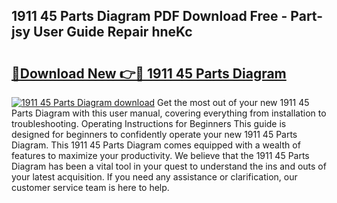## 1911 45 Parts Diagram PDF Download Free - Part-jsy User Guide Repair hneKc

# <h2><a href="http://dfpblr.blite.top/?on=1911+45+Parts+Diagram">🔗Download New 👉🔴 1911 45 Parts Diagram</a></h2>

[![1911 45 Parts Diagram download](https://i.imgur.com/lujVjoI.png)](http://dfpblr.blite.top/?on=1911+45+Parts+Diagram)
Get the most out of your new 1911 45 Parts Diagram with this user manual, covering everything from installation to troubleshooting. Operating Instructions for Beginners This guide is designed for beginners to confidently operate your new 1911 45 Parts Diagram. This 1911 45 Parts Diagram comes equipped with a wealth of features to maximize your productivity. We believe that the 1911 45 Parts Diagram has been a vital tool in your quest to understand the ins and outs of your latest acquisition. If you need any assistance or clarification, our customer service team is here to help.

